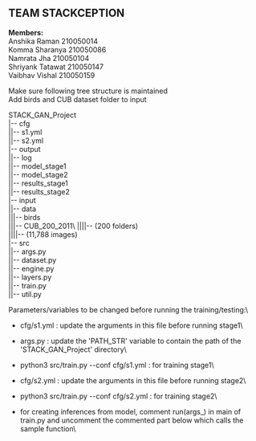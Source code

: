 ## TEAM STACKCEPTION
**Members:**\
Anshika Raman       210050014\
Komma Sharanya      210050086\
Namrata Jha         210050104\
Shriyank Tatawat    210050147\
Vaibhav Vishal      210050159

Make sure following tree structure is maintained\
Add birds and CUB dataset folder to input

STACK_GAN_Project\
|-- cfg\
||-- s1.yml\
||-- s2.yml\
|-- output\
||-- log\
||-- model_stage1\
||-- model_stage2\
||-- results_stage1\
||-- results_stage2\
|-- input\
||-- data\
|||-- birds\
|||-- CUB_200_2011\ 
||||-- (200 folders)\
||||-- (11,788 images)\
|-- src\
||-- args.py\
||-- dataset.py\
||-- engine.py\
||-- layers.py\
||-- train.py\
||-- util.py

Parameters/variables to be changed before running the training/testing:\

- cfg/s1.yml : update the arguments in this file before running stage1\

- args.py   :  update the 'PATH_STR' variable to contain the path of the 'STACK_GAN_Project' directory\

- python3 src/train.py --conf cfg/s1.yml : for training stage1\

- cfg/s2.yml : update the arguments in this file before running stage2\

- python3 src/train.py --conf cfg/s2.yml : for training stage2\

- for creating inferences from model, comment run(args_) in main of train.py and uncomment the commented part below which calls the sample function\
